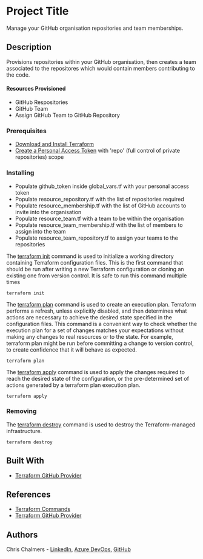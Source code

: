 # Project Title

Manage your GitHub organisation repositories and team memberships.

## Description

Provisions repositories within your GitHub organisation, then creates a team associated to the repositores which would contain members contributing to the code.

#### Resources Provisioned

* GitHub Respositories
* GitHub Team
* Assign GitHub Team to GitHub Repository

### Prerequisites

* [Download and Install Terraform](https://www.terraform.io/downloads.html)
* [Create a Personal Access Token](https://github.com/settings/tokens) with 'repo' (full control of private repositories) scope

### Installing

* Populate github_token inside global_vars.tf with your personal access token
* Populate resource_repository.tf with the list of repositories required
* Populate resource_membership.tf with the list of GitHub accounts to invite into the organisation
* Populate resource_team.tf with a team to be within the organisation
* Populate resource_team_membership.tf with the list of members to assign into the team
* Populate resource_team_repository.tf to assign your teams to the repositories

The [terraform init](https://www.terraform.io/docs/commands/init.html)  command is used to initialize a working directory containing Terraform configuration files. This is the first command that should be run after writing a new Terraform configuration or cloning an existing one from version control. It is safe to run this command multiple times

```
terraform init
```

The [terraform plan](https://www.terraform.io/docs/commands/plan.html) command is used to create an execution plan. Terraform performs a refresh, unless explicitly disabled, and then determines what actions are necessary to achieve the desired state specified in the configuration files. This command is a convenient way to check whether the execution plan for a set of changes matches your expectations without making any changes to real resources or to the state. For example, terraform plan might be run before committing a change to version control, to create confidence that it will behave as expected.

```
terraform plan
```

The [terraform apply](https://www.terraform.io/docs/commands/apply.html) command is used to apply the changes required to reach the desired state of the configuration, or the pre-determined set of actions generated by a terraform plan execution plan.

```
terraform apply
```

### Removing

The [terraform destroy](https://www.terraform.io/docs/commands/destroy.html) command is used to destroy the Terraform-managed infrastructure.

```
terraform destroy
```

## Built With

* [Terraform GitHub Provider](https://www.terraform.io/docs/providers/github/index.html)

## References

* [Terraform Commands](https://www.terraform.io/docs/commands/index.html)
* [Terraform GitHub Provider](https://www.terraform.io/docs/providers/github/index.html)

## Authors

Chris Chalmers - [LinkedIn](https://uk.linkedin.com/in/chris-chalmers), [Azure DevOps](https://dev.azure.com/cbchalmers/Personal%20Development), [GitHub](https://github.com/cbchalmers)